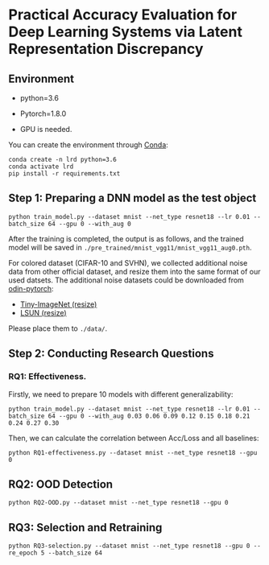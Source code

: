 # Practical Accuracy Evaluation for Deep Learning Systems via Latent Representation Discrepancy
## Environment

- python=3.6
- Pytorch=1.8.0

- GPU is needed.

You can create the environment through [Conda](https://docs.conda.io/en/latest/):

```shell
conda create -n lrd python=3.6
conda activate lrd
pip install -r requirements.txt
```

## Step 1: Preparing a DNN model as the test object

```shell
python train_model.py --dataset mnist --net_type resnet18 --lr 0.01 --batch_size 64 --gpu 0 --with_aug 0
```

After the training is completed, the output is as follows, and the trained model will be saved in `./pre_trained/mnist_vgg11/mnist_vgg11_aug0.pth`.

For colored dataset (CIFAR-10 and SVHN), we collected additional noise data from other official dataset, and resize them into the same format of our used datsets.
The additional noise datasets could be downloaded from [odin-pytorch](https://github.com/facebookresearch/odin):

- [Tiny-ImageNet (resize)](https://www.dropbox.com/s/kp3my3412u5k9rl/Imagenet_resize.tar.gz)
- [LSUN (resize)](https://www.dropbox.com/s/moqh2wh8696c3yl/LSUN_resize.tar.gz)

Please place them to `./data/`.


## Step 2: Conducting Research Questions

### RQ1: Effectiveness.

Firstly, we need to prepare 10 models with different generalizability:

```shell
python train_model.py --dataset mnist --net_type resnet18 --lr 0.01 --batch_size 64 --gpu 0 --with_aug 0.03 0.06 0.09 0.12 0.15 0.18 0.21 0.24 0.27 0.30
```

Then, we can calculate the correlation between Acc/Loss and all baselines:

```shell
python RQ1-effectiveness.py --dataset mnist --net_type resnet18 --gpu 0
```

## RQ2: OOD Detection

```shell
python RQ2-OOD.py --dataset mnist --net_type resnet18 --gpu 0
```

## RQ3: Selection and Retraining

```shell
python RQ3-selection.py --dataset mnist --net_type resnet18 --gpu 0 --re_epoch 5 --batch_size 64
```

